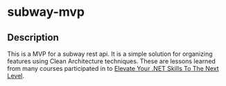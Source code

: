 # subway-mvp

## Description

This is a MVP for a subway rest api. It is a simple solution for organizing features using Clean Architecture techniques.
These are lessons learned from many courses participated in to [Elevate Your .NET Skills To The Next Level](https://www.milanjovanovic.tech/).
